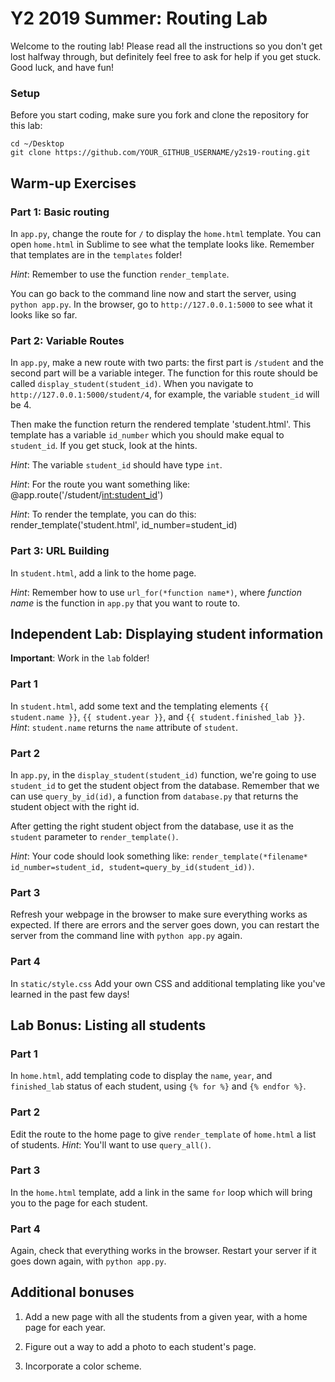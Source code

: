 # Y2 2019 Summer: Routing Lab

Welcome to the routing lab! Please read all the instructions so you don't
get lost halfway through, but definitely feel free to ask for help if you
get stuck. Good luck, and have fun!

### Setup

Before you start coding, make sure you fork and clone the repository
for this lab:
```
cd ~/Desktop
git clone https://github.com/YOUR_GITHUB_USERNAME/y2s19-routing.git
```

## Warm-up Exercises

### Part 1: Basic routing

In `app.py`, change the route for `/` to display the `home.html`
template. You can open `home.html` in Sublime to see what the template
looks like. Remember that templates are in the `templates` folder!

*Hint*: Remember to use the function `render_template`.

You can go back to the command line now and start the server, using
`python app.py`. In the browser, go to `http://127.0.0.1:5000` to
see what it looks like so far.

### Part 2: Variable Routes

In `app.py`, make a new route with two parts: the first part is 
`/student` and the second part will be a variable integer.
The function for this route should be called `display_student(student_id)`. 
When you navigate to `http://127.0.0.1:5000/student/4`, 
for example, the variable `student_id` will be 4.

Then make the function return the rendered template 'student.html'. 
This template has a variable `id_number` which you should make equal 
to `student_id`. If you get stuck, look at the hints.

*Hint*: The variable `student_id` should have type `int`.

*Hint*: For the route you want something like:
@app.route('/student/<int:student_id>')

*Hint*: To render the template, you can do this:
render_template('student.html', id_number=student_id)

### Part 3: URL Building

In `student.html`, add a link to the home page.

*Hint*: Remember how to use `url_for(*function name*)`, where *function name* is the function in `app.py` that you want to route to.

## Independent Lab: Displaying student information

**Important**: Work in the `lab` folder!

### Part 1

In `student.html`, add some text and the templating elements
`{{ student.name }}`, `{{ student.year }}`, and `{{ student.finished_lab }}`.
*Hint*: `student.name` returns the `name` attribute of `student`.

### Part 2

In `app.py`, in the `display_student(student_id)` function, we're going to
use `student_id` to get the student object from the database. Remember that we 
can use `query_by_id(id)`, a function from `database.py` that returns the student
object with the right id.

After getting the right student object from the database, use it as the `student` parameter
to `render_template()`. 

*Hint*: Your code should look something like: `render_template(*filename* id_number=student_id, student=query_by_id(student_id))`.

### Part 3

Refresh your webpage in the browser to make sure everything works as
expected. If there are errors and the server goes down, you can restart
the server from the command line with `python app.py` again.

### Part 4

In `static/style.css` Add your own CSS and additional templating like you've learned in the
past few days!

## Lab Bonus: Listing all students

### Part 1

In `home.html`, add templating code to display the `name`, `year`, and
`finished_lab` status of each student, using `{% for %}` and `{% endfor %}`.


### Part 2

Edit the route to the home page to give `render_template` of `home.html` a list of
students. *Hint*: You'll want to use `query_all()`.

### Part 3

In the `home.html` template, add a link in the same `for` loop which will
bring you to the page for each student.

### Part 4

Again, check that everything works in the browser. Restart your server if
it goes down again, with `python app.py`.


## Additional bonuses

1. Add a new page with all the students from a given year, with a home page
for each year.

2. Figure out a way to add a photo to each student's page.

3. Incorporate a color scheme.
